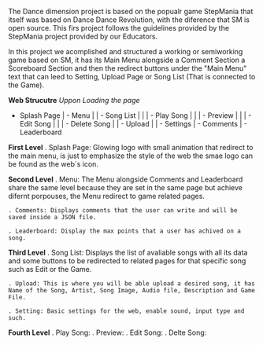 The Dance dimension project is based on the popualr game StepMania that itself was based on Dance Dance Revolution, with the diference that SM is open source. This firs project follows the guidelines provided by the StepMania project provided by our Educators. 

In this project we acomplished and structured a working or semiworking game based on SM, it has its Main Menu alongside a Comment Section a Scoreboard Section and then the redirect buttons under the "Main Menu" text that can leed to Setting, Upload Page or Song List (That is connected to the Game).

**Web Strucutre**
_Uppon Loading the page_
- Splash Page
| - Menu
|  | - Song List
|  |    | - Play Song
|  |    | - Preview
|  |    | - Edit Song
|  |    | - Delete Song
|  | - Upload
|  | - Settings
| - Comments
| - Leaderboard

**First Level**
    . Splash Page: Glowing logo with small animation that redirect to the main menu, is just to emphasize the style of the web the smae logo can be found as the web´s icon.

**Second Level**
    . Menu: The Menu alongside Comments and Leaderboard share the same level because they are set in the same page but achieve difernt porpouses, the Menu redirect to game related pages.

    . Comments: Displays comments that the user can write and will be saved inside a JSON file.

    . Leaderboard: Display the max points that a user has achived on a song.

**Third Level**
    . Song List: Displays the list of avaliable songs with all its data and some buttons to be redirected to related pages for that specific song such as Edit or the Game.

    . Upload: This is where you will be able upload a desired song, it has Name of the Song, Artist, Song Image, Audio file, Description and Game File.

    . Setting: Basic settings for the web, enable sound, input type and such.

**Fourth Level**
    . Play Song:
    . Preview:
    . Edit Song:
    . Delte Song: